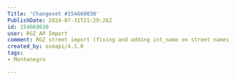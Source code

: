 ```yaml
---
Title: 'Changeset #154669030'
PublishDate: 2024-07-31T21:29:26Z
id: 154669030
user: RGZ AR Import
comment: RGZ street import (fixing and adding int_name on street names, https://community.openstreetmap.org/t/uvoz-adresnog-registra-pravila-tagovanja-ulica-u-srbiji/106126)
created_by: osmapi/4.1.0
tags:
- Montenegro

---
```

